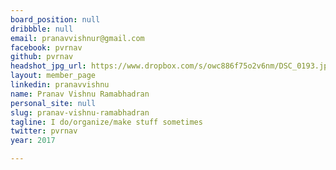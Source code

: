 ```yaml
---
board_position: null
dribbble: null
email: pranavvishnur@gmail.com
facebook: pvrnav
github: pvrnav
headshot_jpg_url: https://www.dropbox.com/s/owc886f75o2v6nm/DSC_0193.jpg?dl=1
layout: member_page
linkedin: pranavvishnu
name: Pranav Vishnu Ramabhadran
personal_site: null
slug: pranav-vishnu-ramabhadran
tagline: I do/organize/make stuff sometimes
twitter: pvrnav
year: 2017

---
```

